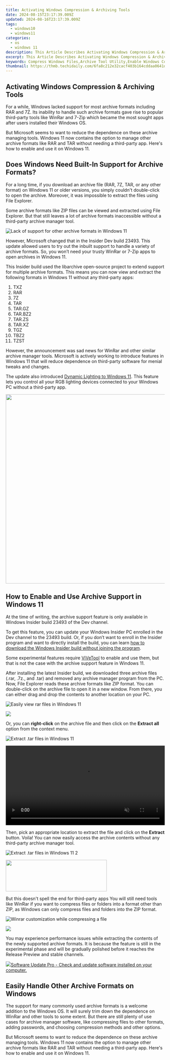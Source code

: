 ```yaml
---
title: Activating Windows Compression & Archiving Tools
date: 2024-08-15T23:17:39.009Z
updated: 2024-08-16T23:17:39.009Z
tags:
  - windows10
  - windows11
categories:
  - os
  - windows 11
description: This Article Describes Activating Windows Compression & Archiving Tools
excerpt: This Article Describes Activating Windows Compression & Archiving Tools
keywords: Compress Windows Files,Archive Tool Utility,Enable Windows Compactor,WinZip Settings,Zip Windows Extra,Archive Software Windows,Compression Features Windows
thumbnail: https://thmb.techidaily.com/6fa8c212e32cacf403b164cddaa0641d8c8c9740158f0e616afbd57801dea413.jpg
---
```


## Activating Windows Compression & Archiving Tools

 For a while, Windows lacked support for most archive formats including RAR and 7Z. Its inability to handle such archive formats gave rise to popular third-party tools like WinRar and 7-Zip which became the most sought apps after users installed their Windows OS.

 But Microsoft seems to want to reduce the dependence on these archive managing tools. Windows 11 now contains the option to manage other archive formats like RAR and TAR without needing a third-party app. Here's how to enable and use it on Windows 11\.

## Does Windows Need Built-In Support for Archive Formats?

 For a long time, if you download an archive file (RAR, 7Z, TAR, or any other format) on Windows 11 or older versions, you simply couldn't double-click to open the archive. Moreover, it was impossible to extract the files using File Explorer.

 Some archive formats like ZIP files can be viewed and extracted using File Explorer. But that still leaves a lot of archive formats inaccessible without a third-party archive manager tool.

![Lack of support for other archive formats in Windows 11](https://static1.makeuseofimages.com/wordpress/wp-content/uploads/2023/07/lack-of-support-for-other-archive-formats-in-windows-11.jpg)

 However, Microsoft changed that in the Insider Dev build 23493\. This update allowed users to try out the inbuilt support to handle a variety of archive formats. So, you won’t need your trusty WinRar or 7-Zip apps to open archives in Windows 11\.

 This Insider build used the libarchive open-source project to extend support for multiple archive formats. This means you can now view and extract the following formats in Windows 11 without any third-party apps:

1. TXZ
2. RAR
3. 7Z
4. TAR
5. TAR.GZ
6. TAR.BZ2
7. TAR.ZS
8. TAR.XZ
9. TGZ
10. TBZ2
11. TZST

 However, the announcement was sad news for WinRar and other similar archive manager tools. Microsoft is actively working to introduce features in Windows 11 that will reduce dependence on third-party software for menial tweaks and changes.

 The update also introduced [Dynamic Lighting to Windows 11](https://www.makeuseof.com/enable-dynamic-lighting-windows-11/). This feature lets you control all your RGB lighting devices connected to your Windows PC without a third-party app.

<!-- affiliate ads begin -->
<a href="https://appsumo.8odi.net/c/5597632/2087394/7443" target="_top" id="2087394"><img src="//a.impactradius-go.com/display-ad/7443-2087394" border="0" alt="" width="1200" height="600"/></a><img height="0" width="0" src="https://appsumo.8odi.net/i/5597632/2087394/7443" style="position:absolute;visibility:hidden;" border="0" />
<!-- affiliate ads end -->
## How to Enable and Use Archive Support in Windows 11

 At the time of writing, the archive support feature is only available in Windows Insider build 23493 of the Dev channel.

 To get this feature, you can update your Windows Insider PC enrolled in the Dev channel to the 23493 build. Or, if you don’t want to enroll in the Insider program and want to directly install the build, you can learn [how to download the Windows Insider build without joining the program](https://www.makeuseof.com/windows-11-download-insider-iso-without-insider-program/).

 Some experimental features require [ViVeTool](https://www.makeuseof.com/vivetool-windows-guide/) to enable and use them, but that is not the case with the archive support feature in Windows 11\.

 After installing the latest Insider build, we downloaded three archive files (.rar, .7z., and .tar) and removed any archive manager program from the PC. Now, File Explorer reads these archive formats like ZIP format. You can double-click on the archive file to open it in a new window. From there, you can either drag and drop the contents to another location on your PC.

![Easily view rar files in Windows 11](https://static1.makeuseofimages.com/wordpress/wp-content/uploads/2023/07/easily-view-rar-files-in-windows-11.jpg)
<!-- affiliate ads begin -->
<a href="https://shop.manycam.com/order/checkout.php?PRODS=17729331&QTY=1&AFFILIATE=108875&CART=1"><img src="https://secure.avangate.com/images/merchant/8230bea7d54bcdf99cdfe85cb07313d5/mcaffbanner600x500.png" border="0"></a>
<!-- affiliate ads end -->

 Or, you can **right-click** on the archive file and then click on the **Extract all** option from the context menu.

![Extract .tar files in Windows 11](https://static1.makeuseofimages.com/wordpress/wp-content/uploads/2023/07/extract-tar-files-in-windows-11.jpg)
<!-- affiliate ads begin -->
<a href="https://secure.2checkout.com/order/checkout.php?PRODS=36506229&QTY=1&AFFILIATE=108875&CART=1"><video width="100%" height="" class="rounded-t-md shadow-lg relative z-20" controls="" autoplay="" loop="" muted="" playsinline="" webkit-playinginline="">
<source type="video/mp4" src="https://aidaform.com/images/videos/aidaform-welcome-site.mp4"><source type="video/webm" src="https://aidaform.com/images/videos/aidaform-welcome-site.webm"></video></a>
<!-- affiliate ads end -->

 Then, pick an appropriate location to extract the file and click on the **Extract** button. Voila! You can now easily access the archive contents without any third-party archive manager tool.

![Extract .tar files in Windows 11 2](https://static1.makeuseofimages.com/wordpress/wp-content/uploads/2023/07/extract-tar-files-in-windows-11-2.jpg)
<!-- affiliate ads begin -->
<a href="https://proteahair.pxf.io/c/5597632/1983634/23621" target="_top" id="1983634"><img src="//a.impactradius-go.com/display-ad/23621-1983634" border="0" alt="" width="320" height="100"/></a><img height="0" width="0" src="https://imp.pxf.io/i/5597632/1983634/23621" style="position:absolute;visibility:hidden;" border="0" />
<!-- affiliate ads end -->

 But this doesn't spell the end for third-party apps You will still need tools like WinRar if you want to compress files or folders into a format other than ZIP, as Windows can only compress files and folders into the ZIP format.

![Winrar customization while compressing a file](https://static1.makeuseofimages.com/wordpress/wp-content/uploads/2023/07/winrar-customization-while-compressing-a-file.jpg)
<!-- affiliate ads begin -->
<a href="https://store.massmailsoftware.com/order/checkout.php?PRODS=1047974&QTY=1&AFFILIATE=108875&CART=1"><img src="https://secure.avangate.com/images/merchant/dc87c13749315c7217cdc4ac692e704c/banera_for_partners-04_%281%29.jpg" border="0"></a>
<!-- affiliate ads end -->

 You may experience performance issues while extracting the contents of the newly supported archive formats. It is because the feature is still in the experimental phase and will be gradually polished before it reaches the Release Preview and stable channels.

<!-- affiliate ads begin -->
<a href="https://order.glarysoft.com/order/checkout.php?PRODS=4691139&QTY=1&AFFILIATE=108875&CART=1"><img src="https://secure.avangate.com/images/merchant/6734fa703f6633ab896eecbdfad8953a/products/SU-200-1.png" border="0">Software Update Pro - Check and update software installed on your computer. </a>
<!-- affiliate ads end -->
## Easily Handle Other Archive Formats on Windows

 The support for many commonly used archive formats is a welcome addition to the Windows OS. It will surely trim down the dependence on WinRar and other tools to some extent. But there are still plenty of use cases for archive manager software, like compressing files to other formats, adding passwords, and choosing compression methods and other options.

 But Microsoft seems to want to reduce the dependence on these archive managing tools. Windows 11 now contains the option to manage other archive formats like RAR and TAR without needing a third-party app. Here's how to enable and use it on Windows 11\.



<ins class="adsbygoogle"
      style="display:block"
      data-ad-client="ca-pub-7571918770474297"
      data-ad-slot="8358498916"
      data-ad-format="auto"
      data-full-width-responsive="true"></ins>



